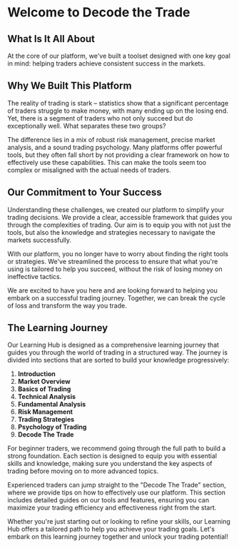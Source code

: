 # Welcome to Decode the Trade

## What Is It All About

At the core of our platform, we've built a toolset designed with one key goal in mind: helping traders achieve consistent success in the markets.

## Why We Built This Platform

The reality of trading is stark – statistics show that a significant percentage of traders struggle to make money, with many ending up on the losing end. Yet, there is a segment of traders who not only succeed but do exceptionally well. What separates these two groups?

The difference lies in a mix of robust risk management, precise market analysis, and a sound trading psychology. Many platforms offer powerful tools, but they often fall short by not providing a clear framework on how to effectively use these capabilities. This can make the tools seem too complex or misaligned with the actual needs of traders.

## Our Commitment to Your Success

Understanding these challenges, we created our platform to simplify your trading decisions. We provide a clear, accessible framework that guides you through the complexities of trading. Our aim is to equip you with not just the tools, but also the knowledge and strategies necessary to navigate the markets successfully.

With our platform, you no longer have to worry about finding the right tools or strategies. We've streamlined the process to ensure that what you're using is tailored to help you succeed, without the risk of losing money on ineffective tactics.

We are excited to have you here and are looking forward to helping you embark on a successful trading journey. Together, we can break the cycle of loss and transform the way you trade.

## The Learning Journey

Our Learning Hub is designed as a comprehensive learning journey that guides you through the world of trading in a structured way. The journey is divided into sections that are sorted to build your knowledge progressively:

1. **Introduction**
2. **Market Overview**
3. **Basics of Trading**
4. **Technical Analysis**
5. **Fundamental Analysis**
6. **Risk Management**
7. **Trading Strategies**
8. **Psychology of Trading**
9. **Decode The Trade**

For beginner traders, we recommend going through the full path to build a strong foundation. Each section is designed to equip you with essential skills and knowledge, making sure you understand the key aspects of trading before moving on to more advanced topics.

Experienced traders can jump straight to the "Decode The Trade" section, where we provide tips on how to effectively use our platform. This section includes detailed guides on our tools and features, ensuring you can maximize your trading efficiency and effectiveness right from the start.

Whether you're just starting out or looking to refine your skills, our Learning Hub offers a tailored path to help you achieve your trading goals. Let's embark on this learning journey together and unlock your trading potential!
